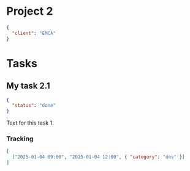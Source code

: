 # Project 2

```json
{
  "client": "EMCA"
}
```

# Tasks

## My task 2.1

```json
{
  "status": "done"
}
```

Text for this task 1.

### Tracking

```json
[
  ["2025-01-04 09:00", "2025-01-04 12:00", { "category": "dev" }]
]
```
